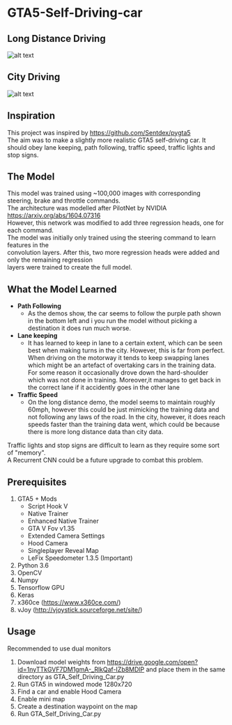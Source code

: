 # GTA5-Self-Driving-car

## Long Distance Driving
![alt text](https://github.com/Will-J-Gale/GTA5-Self-Driving-Car/blob/master/Images/LONG_DISTANCE_1.gif)  
## City Driving
![alt text](https://github.com/Will-J-Gale/GTA5-Self-Driving-Car/blob/master/Images/CITY3.gif)  

## Inspiration
This project was inspired by https://github.com/Sentdex/pygta5  
The aim was to make a slightly more realistic GTA5 self-driving car. 
It should obey lane keeping, path following, 
traffic speed, traffic lights and stop signs. 

## The Model
This model was trained using ~100,000 images with corresponding steering, brake and throttle commands.  
The architecture was modelled after PilotNet by NVIDIA https://arxiv.org/abs/1604.07316  
However, this network was modified to add three regression heads, one for each command.  
The model was initially only trained using the steering command to learn features in the  
convolution layers. After this, two more regression heads were added and only the remaining regression  
layers were trained to create the full model.

## What the Model Learned
* __Path Following__
   * As the demos show, the car seems to follow the purple path shown in the bottom left and i you run the model without picking a destination it does run much worse. 
* __Lane keeping__ 
   * It has learned to keep in lane to a certain extent, which can be seen best when making turns in the city. However, this is far from perfect. When driving on the motorway it tends to keep swapping lanes which might be an artefact of overtaking cars in the training data. For some reason it occasionally drove down the hard-shoulder which was not done in training. Moreover,it manages to get back in the correct lane if it accidently goes in the other lane
* __Traffic Speed__
   * On the long distance demo, the model seems to maintain roughly 60mph, however this could be just mimicking the training data and not following any laws of the road. In the city, however, it does reach speeds faster than the training data went, which could be because there is more long distance data than city data.

Traffic lights and stop signs are difficult to learn as they require some sort of "memory".   
A Recurrent  CNN could be a future upgrade to combat this problem.

## Prerequisites
1. GTA5 + Mods
   * Script Hook V
   * Native Trainer
   * Enhanced Native Trainer
   * GTA V Fov v1.35
   * Extended Camera Settings
   * Hood Camera
   * Singleplayer Reveal Map
   * LeFix Speedometer 1.3.5 (Important)
2. Python 3.6
3. OpenCV
4. Numpy
5. Tensorflow GPU
6. Keras
7. x360ce (https://www.x360ce.com/)
8. vJoy (http://vjoystick.sourceforge.net/site/)

## Usage
Recommended to use dual monitors
1. Download model weights from https://drive.google.com/open?id=1nyTTkGVF7DM1gmA-_RlkQaf-IZb8MDlP and place them in the same directory as GTA_Self_Driving_Car.py 
2. Run GTA5 in windowed mode 1280x720
3. Find a car and enable Hood Camera
4. Enable mini map
5. Create a destination waypoint on the map
6. Run GTA_Self_Driving_Car.py
